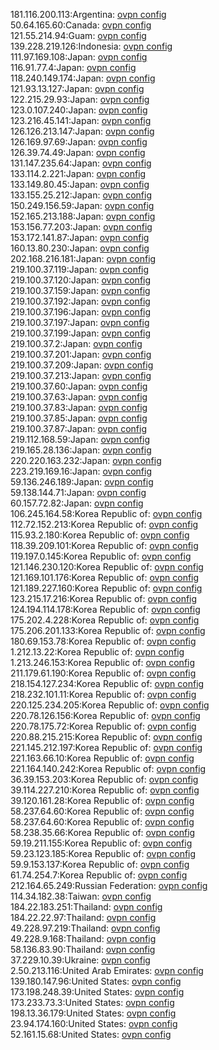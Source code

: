 181.116.200.113:Argentina: [ovpn config](vpn/181_116_200_113.ovpn)  
50.64.165.60:Canada: [ovpn config](vpn/50_64_165_60.ovpn)  
121.55.214.94:Guam: [ovpn config](vpn/121_55_214_94.ovpn)  
139.228.219.126:Indonesia: [ovpn config](vpn/139_228_219_126.ovpn)  
111.97.169.108:Japan: [ovpn config](vpn/111_97_169_108.ovpn)  
116.91.77.4:Japan: [ovpn config](vpn/116_91_77_4.ovpn)  
118.240.149.174:Japan: [ovpn config](vpn/118_240_149_174.ovpn)  
121.93.13.127:Japan: [ovpn config](vpn/121_93_13_127.ovpn)  
122.215.29.93:Japan: [ovpn config](vpn/122_215_29_93.ovpn)  
123.0.107.240:Japan: [ovpn config](vpn/123_0_107_240.ovpn)  
123.216.45.141:Japan: [ovpn config](vpn/123_216_45_141.ovpn)  
126.126.213.147:Japan: [ovpn config](vpn/126_126_213_147.ovpn)  
126.169.97.69:Japan: [ovpn config](vpn/126_169_97_69.ovpn)  
126.39.74.49:Japan: [ovpn config](vpn/126_39_74_49.ovpn)  
131.147.235.64:Japan: [ovpn config](vpn/131_147_235_64.ovpn)  
133.114.2.221:Japan: [ovpn config](vpn/133_114_2_221.ovpn)  
133.149.80.45:Japan: [ovpn config](vpn/133_149_80_45.ovpn)  
133.155.25.212:Japan: [ovpn config](vpn/133_155_25_212.ovpn)  
150.249.156.59:Japan: [ovpn config](vpn/150_249_156_59.ovpn)  
152.165.213.188:Japan: [ovpn config](vpn/152_165_213_188.ovpn)  
153.156.77.203:Japan: [ovpn config](vpn/153_156_77_203.ovpn)  
153.172.141.87:Japan: [ovpn config](vpn/153_172_141_87.ovpn)  
160.13.80.230:Japan: [ovpn config](vpn/160_13_80_230.ovpn)  
202.168.216.181:Japan: [ovpn config](vpn/202_168_216_181.ovpn)  
219.100.37.119:Japan: [ovpn config](vpn/219_100_37_119.ovpn)  
219.100.37.120:Japan: [ovpn config](vpn/219_100_37_120.ovpn)  
219.100.37.159:Japan: [ovpn config](vpn/219_100_37_159.ovpn)  
219.100.37.192:Japan: [ovpn config](vpn/219_100_37_192.ovpn)  
219.100.37.196:Japan: [ovpn config](vpn/219_100_37_196.ovpn)  
219.100.37.197:Japan: [ovpn config](vpn/219_100_37_197.ovpn)  
219.100.37.199:Japan: [ovpn config](vpn/219_100_37_199.ovpn)  
219.100.37.2:Japan: [ovpn config](vpn/219_100_37_2.ovpn)  
219.100.37.201:Japan: [ovpn config](vpn/219_100_37_201.ovpn)  
219.100.37.209:Japan: [ovpn config](vpn/219_100_37_209.ovpn)  
219.100.37.213:Japan: [ovpn config](vpn/219_100_37_213.ovpn)  
219.100.37.60:Japan: [ovpn config](vpn/219_100_37_60.ovpn)  
219.100.37.63:Japan: [ovpn config](vpn/219_100_37_63.ovpn)  
219.100.37.83:Japan: [ovpn config](vpn/219_100_37_83.ovpn)  
219.100.37.85:Japan: [ovpn config](vpn/219_100_37_85.ovpn)  
219.100.37.87:Japan: [ovpn config](vpn/219_100_37_87.ovpn)  
219.112.168.59:Japan: [ovpn config](vpn/219_112_168_59.ovpn)  
219.165.28.136:Japan: [ovpn config](vpn/219_165_28_136.ovpn)  
220.220.163.232:Japan: [ovpn config](vpn/220_220_163_232.ovpn)  
223.219.169.16:Japan: [ovpn config](vpn/223_219_169_16.ovpn)  
59.136.246.189:Japan: [ovpn config](vpn/59_136_246_189.ovpn)  
59.138.144.71:Japan: [ovpn config](vpn/59_138_144_71.ovpn)  
60.157.72.82:Japan: [ovpn config](vpn/60_157_72_82.ovpn)  
106.245.164.58:Korea Republic of: [ovpn config](vpn/106_245_164_58.ovpn)  
112.72.152.213:Korea Republic of: [ovpn config](vpn/112_72_152_213.ovpn)  
115.93.2.180:Korea Republic of: [ovpn config](vpn/115_93_2_180.ovpn)  
118.39.209.101:Korea Republic of: [ovpn config](vpn/118_39_209_101.ovpn)  
119.197.0.145:Korea Republic of: [ovpn config](vpn/119_197_0_145.ovpn)  
121.146.230.120:Korea Republic of: [ovpn config](vpn/121_146_230_120.ovpn)  
121.169.101.176:Korea Republic of: [ovpn config](vpn/121_169_101_176.ovpn)  
121.189.227.160:Korea Republic of: [ovpn config](vpn/121_189_227_160.ovpn)  
123.215.17.216:Korea Republic of: [ovpn config](vpn/123_215_17_216.ovpn)  
124.194.114.178:Korea Republic of: [ovpn config](vpn/124_194_114_178.ovpn)  
175.202.4.228:Korea Republic of: [ovpn config](vpn/175_202_4_228.ovpn)  
175.206.201.133:Korea Republic of: [ovpn config](vpn/175_206_201_133.ovpn)  
180.69.153.78:Korea Republic of: [ovpn config](vpn/180_69_153_78.ovpn)  
1.212.13.22:Korea Republic of: [ovpn config](vpn/1_212_13_22.ovpn)  
1.213.246.153:Korea Republic of: [ovpn config](vpn/1_213_246_153.ovpn)  
211.179.61.190:Korea Republic of: [ovpn config](vpn/211_179_61_190.ovpn)  
218.154.127.234:Korea Republic of: [ovpn config](vpn/218_154_127_234.ovpn)  
218.232.101.11:Korea Republic of: [ovpn config](vpn/218_232_101_11.ovpn)  
220.125.234.205:Korea Republic of: [ovpn config](vpn/220_125_234_205.ovpn)  
220.78.126.156:Korea Republic of: [ovpn config](vpn/220_78_126_156.ovpn)  
220.78.175.72:Korea Republic of: [ovpn config](vpn/220_78_175_72.ovpn)  
220.88.215.215:Korea Republic of: [ovpn config](vpn/220_88_215_215.ovpn)  
221.145.212.197:Korea Republic of: [ovpn config](vpn/221_145_212_197.ovpn)  
221.163.66.10:Korea Republic of: [ovpn config](vpn/221_163_66_10.ovpn)  
221.164.140.242:Korea Republic of: [ovpn config](vpn/221_164_140_242.ovpn)  
36.39.153.203:Korea Republic of: [ovpn config](vpn/36_39_153_203.ovpn)  
39.114.227.210:Korea Republic of: [ovpn config](vpn/39_114_227_210.ovpn)  
39.120.161.28:Korea Republic of: [ovpn config](vpn/39_120_161_28.ovpn)  
58.237.64.60:Korea Republic of: [ovpn config](vpn/58_237_64_60.ovpn)  
58.237.64.60:Korea Republic of: [ovpn config](vpn/58_237_64_60.ovpn)  
58.238.35.66:Korea Republic of: [ovpn config](vpn/58_238_35_66.ovpn)  
59.19.211.155:Korea Republic of: [ovpn config](vpn/59_19_211_155.ovpn)  
59.23.123.185:Korea Republic of: [ovpn config](vpn/59_23_123_185.ovpn)  
59.9.153.137:Korea Republic of: [ovpn config](vpn/59_9_153_137.ovpn)  
61.74.254.7:Korea Republic of: [ovpn config](vpn/61_74_254_7.ovpn)  
212.164.65.249:Russian Federation: [ovpn config](vpn/212_164_65_249.ovpn)  
114.34.182.38:Taiwan: [ovpn config](vpn/114_34_182_38.ovpn)  
184.22.183.251:Thailand: [ovpn config](vpn/184_22_183_251.ovpn)  
184.22.22.97:Thailand: [ovpn config](vpn/184_22_22_97.ovpn)  
49.228.97.219:Thailand: [ovpn config](vpn/49_228_97_219.ovpn)  
49.228.9.168:Thailand: [ovpn config](vpn/49_228_9_168.ovpn)  
58.136.83.90:Thailand: [ovpn config](vpn/58_136_83_90.ovpn)  
37.229.10.39:Ukraine: [ovpn config](vpn/37_229_10_39.ovpn)  
2.50.213.116:United Arab Emirates: [ovpn config](vpn/2_50_213_116.ovpn)  
139.180.147.96:United States: [ovpn config](vpn/139_180_147_96.ovpn)  
173.198.248.39:United States: [ovpn config](vpn/173_198_248_39.ovpn)  
173.233.73.3:United States: [ovpn config](vpn/173_233_73_3.ovpn)  
198.13.36.179:United States: [ovpn config](vpn/198_13_36_179.ovpn)  
23.94.174.160:United States: [ovpn config](vpn/23_94_174_160.ovpn)  
52.161.15.68:United States: [ovpn config](vpn/52_161_15_68.ovpn)  
